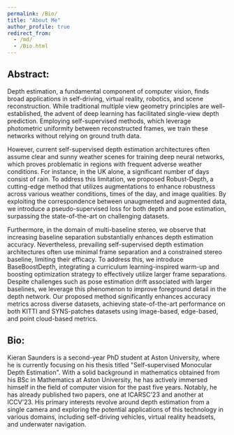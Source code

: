 ```yaml
---
permalink: /Bio/
title: "About Me"
author_profile: true
redirect_from: 
  - /md/
  - /Bio.html
---
```


## Abstract:

Depth estimation, a fundamental component of computer vision, finds broad applications in self-driving, virtual reality, robotics, and scene reconstruction. While traditional multiple view geometry principles are well-established, the advent of deep learning has facilitated single-view depth prediction. Employing self-supervised methods, which leverage photometric uniformity between reconstructed frames, we train these networks without relying on ground truth data.

However, current self-supervised depth estimation architectures often assume clear and sunny weather scenes for training deep neural networks, which proves problematic in regions with frequent adverse weather conditions. For instance, in the UK alone, a significant number of days consist of rain. To address this limitation, we proposed Robust-Depth, a cutting-edge method that utilizes augmentations to enhance robustness across various weather conditions, times of the day, and image qualities. By exploiting the correspondence between unaugmented and augmented data, we introduce a pseudo-supervised loss for both depth and pose estimation, surpassing the state-of-the-art on challenging datasets.

Furthermore, in the domain of multi-baseline stereo, we observe that increasing baseline separation substantially enhances depth estimation accuracy. Nevertheless, prevailing self-supervised depth estimation architectures often use minimal frame separation and a constrained stereo baseline, limiting their efficacy. To address this, we introduce BaseBoostDepth, integrating a curriculum learning-inspired warm-up and boosting optimization strategy to effectively utilize larger frame separations. Despite challenges such as pose estimation drift associated with larger baselines, we leverage this phenomenon to improve foreground detail in the depth network. Our proposed method significantly enhances accuracy metrics across diverse datasets, achieving state-of-the-art performance on both KITTI and SYNS-patches datasets using image-based, edge-based, and point cloud-based metrics.

## Bio:

Kieran Saunders is a second-year PhD student at Aston University, where he is currently focusing on his thesis titled "Self-supervised Monocular Depth Estimation". With a solid background in mathematics obtained from his BSc in Mathematics at Aston University, he has actively immersed himself in the field of computer vision for the past five years. Notably, he has already published two papers, one at ICARSC'23 and another at ICCV'23. His primary interests revolve around depth estimation from a single camera and exploring the potential applications of this technology in various domains, including self-driving vehicles, virtual reality headsets, and underwater navigation.
